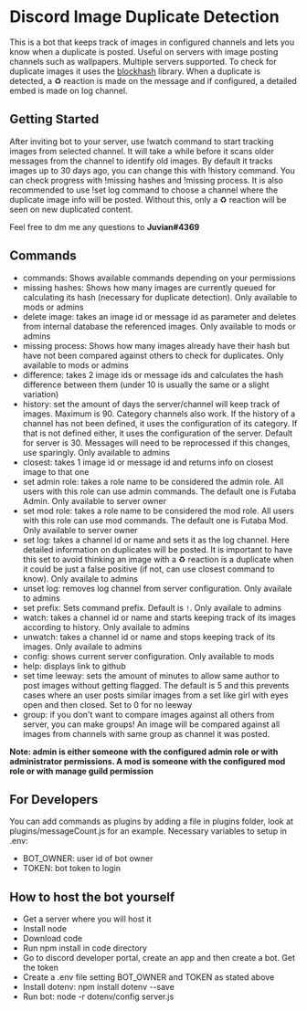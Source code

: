 Discord Image Duplicate Detection
=================

This is a bot that keeps track of images in configured channels and lets you know when a duplicate is posted. Useful on servers with image posting channels such as wallpapers. Multiple servers supported. To check for duplicate images it uses the [blockhash](https://github.com/commonsmachinery/blockhash-js) library. When a duplicate is detected, a ♻ reaction is made on the message and if configured, a detailed embed is made on log channel.

Getting Started
--------------

After inviting bot to your server, use !watch command to start tracking images from selected channel. It will take a while before it scans older messages from the channel to identify old images. By default it tracks images up to 30 days ago, you can change this with !history command. You can check progress with !missing hashes and !missing process. It is also recommended to use !set log command to choose a channel where the duplicate image info will be posted. Without this, only a ♻ reaction will be seen on new duplicated content.

Feel free to dm me any questions to **Juvian#4369**


Commands
------------

- commands: Shows available commands depending on your permissions
- missing hashes: Shows how many images are currently queued for calculating its hash (necessary for duplicate detection). Only available to mods or admins
- delete image: takes an image id or message id as parameter and deletes from internal database the referenced images. Only available to mods or admins
- missing process: Shows how many images already have their hash but have not been compared against others to check for duplicates. Only available to mods or admins
- difference: takes 2 image ids or message ids and calculates the hash difference between them (under 10 is usually the same or a slight variation)
- history: set the amount of days the server/channel will keep track of images. Maximum is 90. Category channels also work. If the history of a channel has not been defined, it uses the configuration of its category. If that is not defined either, it uses the configuration of the server. Default for server is 30. Messages will need to be reprocessed if this changes, use sparingly. Only available to admins
- closest: takes 1 image id or message id and returns info on closest image to that one
- set admin role: takes a role name to be considered the admin role. All users with this role can use admin commands. The default one is Futaba Admin. Only available to server owner
- set mod role: takes a role name to be considered the mod role. All users with this role can use mod commands. The default one is Futaba Mod. Only available to server owner
- set log: takes a channel id or name and sets it as the log channel. Here detailed information on duplicates will be posted. It is important to have this  set to avoid thinking an image with a ♻ reaction is a duplicate when it could be just a false positive (if not, can use closest command to know). Only availale to admins
- unset log: removes log channel from server configuration. Only availale to admins
- set prefix: Sets command prefix. Default is `!`. Only availale to admins
- watch: takes a channel id or name and starts keeping track of its images according to history. Only availale to admins
- unwatch: takes a channel id or name and stops keeping track of its images. Only availale to admins
- config: shows current server configuration. Only available to mods
- help: displays link to github
- set time leeway: sets the amount of minutes to allow same author to post images without getting flagged. The default is 5 and this prevents cases where an user posts similar images from a set like girl with eyes open and then closed. Set to 0 for no leeway
- group: if you don't want to compare images against all others from server, you can make groups! An image will be compared against all images from channels with same group as channel it was posted. 

**Note: admin is either someone with the configured admin role or with administrator permissions. A mod is someone with the configured mod role or with manage guild permission**


For Developers
------------
You can add commands as plugins by adding a file in plugins folder, look at plugins/messageCount.js for an example.
Necessary variables to setup in .env:

- BOT_OWNER: user id of bot owner
- TOKEN: bot token to login

**How to host the bot yourself**
-------------------------------
- Get a server where you will host it
- Install node
- Download code
- Run npm install in code directory
- Go to discord developer portal, create an app and then create a bot. Get the token
- Create a .env file setting BOT_OWNER and TOKEN as stated above
- Install dotenv: npm install dotenv --save
- Run bot: node -r dotenv/config server.js
